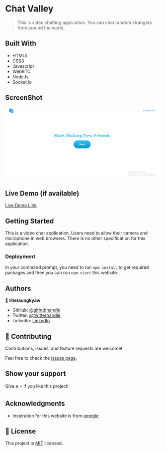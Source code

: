 # Chat Valley

> This is video chatting application. You can chat random strangers from around the world.


## Built With

- HTML5
- CSS3
- Javascript
- WebRTC
- NodeJs
- Socket.io

## ScreenShot
![Alt text](/screenshot/chat_screenshot.png?raw=true "Chat Valley")

## Live Demo (if available)

[Live Demo Link](https://chat-valley.onrender.com/)



## Getting Started

This is a video chat application. Users need to allow their camera and microphone in web browsers. There is no other specification for this application.


### Deployment
In your command prompt, you need to run `npm install` to get required packages and then you can run `npm start` this website.



## Authors

👤 **Htetaungkyaw**

- GitHub: [@githubhandle](https://github.com/shivahegonde)
- Twitter: [@twitterhandle](https://twitter.com/shiva_hegonde)
- LinkedIn: [LinkedIn](https://www.linkedin.com/in/shivahegonde/)

## 🤝 Contributing

Contributions, issues, and feature requests are welcome!

Feel free to check the [issues page](https://github.com/shivahegonde/strangemet/issues).

## Show your support

Give a ⭐️ if you like this project!

## Acknowledgments

- Inspiration for this website is from [omegle](https://www.omegle.com/)

## 📝 License

This project is [MIT](./LICENSE) licensed.
